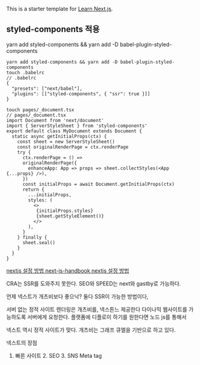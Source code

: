 This is a starter template for [Learn Next.js](https://nextjs.org/learn).

## styled-components 적용
yarn add styled-components && yarn add -D babel-plugin-styled-components

```
yarn add styled-components && yarn add -D babel-plugin-styled-components
touch .babelrc
// .babelrc
{
  "presets": ["next/babel"],
  "plugins": [["styled-components", { "ssr": true }]]
}
```

```
touch pages/_document.tsx
// pages/_document.tsx
import Document from 'next/document'
import { ServerStyleSheet } from 'styled-components'
export default class MyDocument extends Document {
  static async getInitialProps(ctx) {
    const sheet = new ServerStyleSheet()
    const originalRenderPage = ctx.renderPage
    try {
      ctx.renderPage = () =>
      originalRenderPage({
        enhanceApp: App => props => sheet.collectStyles(<App {...props} />),
      })
      const initialProps = await Document.getInitialProps(ctx)
      return {
        ...initialProps,
        styles: (
          <>
           {initialProps.styles}
           {sheet.getStyleElement()}
          </>
        ),
      }
    } finally {
      sheet.seal()
    }
  }
}
```

[nextjs 설정 방법 ](https://medium.com/@qsx314/3-next-js-styled-components-36ef818438d9)
[next-js-handbook ](https://www.freecodecamp.org/news/the-next-js-handbook/#next-js-vs-gatsby-vs-create-react-app)
[nextjs 설정 방법 ](https://medium.com/@qsx314/3-next-js-styled-components-36ef818438d9)


CRA는 SSR를 도와주지 못한다. SEO와 SPEED는 next와 gastby로 가능하다.

언제 넥스트가 개츠비보다 좋으낙?
둘다 SSR이 가능한 방법이다,

서버 없는 정적 사이트 렌더링은 개츠비를, 넥스튼느 제공한다 다이나믹 웹사이트를 가능하도록 서버에게 요청한다. 플랫폼에 디플로이 하기를 원한다면 노드 js를 통해서 

넥스트 역시 정적 사이트가 맞다. 개츠비는 그래프 큐엘을 기반으로 하고 있다.

넥스트의 장점
1. 빠른 사이트 2. SEO  3. SNS Meta tag 

